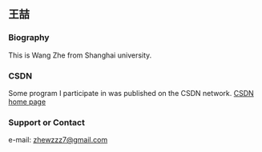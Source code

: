 ## 王喆

### Biography

This is Wang Zhe from Shanghai university.

### CSDN

Some program I participate in was published on the CSDN network.
[CSDN home page](https://blog.csdn.net/qq_41936011)

### Support or Contact

e-mail: zhewzzz7@gmail.com
